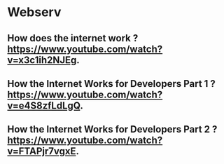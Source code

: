 # Webserv
## How does the internet work ? https://www.youtube.com/watch?v=x3c1ih2NJEg.
## How the Internet Works for Developers Part 1 ? https://www.youtube.com/watch?v=e4S8zfLdLgQ.
## How the Internet Works for Developers Part 2 ? https://www.youtube.com/watch?v=FTAPjr7vgxE.
